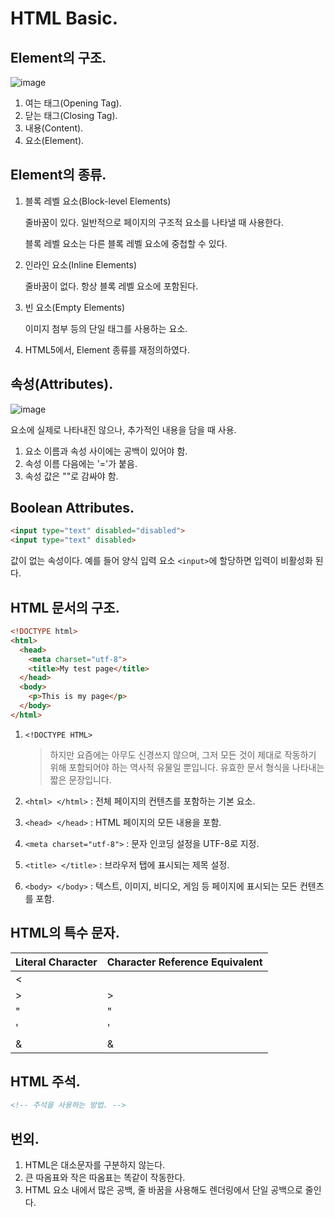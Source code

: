 # HTML Basic.
## Element의 구조.
![image](https://user-images.githubusercontent.com/66259854/102993698-fbe1fa80-4560-11eb-9941-3df5d459c219.png)

  1. 여는 태그(Opening Tag).
  2. 닫는 태그(Closing Tag).
  3. 내용(Content).
  4. 요소(Element).

## Element의 종류.
  1. 블록 레벨 요소(Block-level Elements)
     
     줄바꿈이 있다. 일반적으로 페이지의 구조적 요소를 나타낼 때 사용한다.
     
     블록 레벨 요소는 다른 블록 레벨 요소에 중첩할 수 있다.
  
  2. 인라인 요소(Inline Elements)
     
     줄바꿈이 없다. 항상 블록 레벨 요소에 포함된다.
     
  3. 빈 요소(Empty Elements)
     
     이미지 첨부 등의 단일 태그를 사용하는 요소.
     
  4. HTML5에서, Element 종류를 재정의하였다.

## 속성(Attributes).
![image](https://user-images.githubusercontent.com/66259854/102993726-0603f900-4561-11eb-8e10-41c7bae2ffb3.png)

요소에 실제로 나타내진 않으나, 추가적인 내용을 담을 때 사용.

  1. 요소 이름과 속성 사이에는 공백이 있어야 함.
  2. 속성 이름 다음에는 '='가 붙음.
  3. 속성 값은 ""로 감싸야 함.

## Boolean Attributes.
```HTML
<input type="text" disabled="disabled">
<input type="text" disabled>
```
값이 없는 속성이다. 예를 들어 양식 입력 요소 `<input>`에 할당하면 입력이 비활성화 된다.

## HTML 문서의 구조.
```HTML
<!DOCTYPE html>
<html>
  <head>
    <meta charset="utf-8">
    <title>My test page</title>
  </head>
  <body>
    <p>This is my page</p>
  </body>
</html>
```
  1. `<!DOCTYPE HTML>`
     
     > 하지만 요즘에는 아무도 신경쓰지 않으며, 그저 모든 것이 제대로 작동하기 위해 포함되어야 하는 역사적 유물일 뿐입니다. 유효한 문서 형식을 나타내는 짧은 문장입니다.
     
  2. `<html> </html>` : 전체 페이지의 컨텐츠를 포함하는 기본 요소.
  3. `<head> </head>` : HTML 페이지의 모든 내용을 포함.
  4. `<meta charset="utf-8">` : 문자 인코딩 설정을 UTF-8로 지정.
  5. `<title> </title>` : 브라우저 탭에 표시되는 제목 설정.
  6. `<body> </body>` : 텍스트, 이미지, 비디오, 게임 등 페이지에 표시되는 모든 컨텐츠를 포함.

## HTML의 특수 문자.
| Literal Character | Character Reference Equivalent |
|--|--|
| < | &it; |
| > | &gt; |
| " | &quot; |
| ' | &apos; |
| & | &amp; |

## HTML 주석.
```HTML
<!-- 주석을 사용하는 방법. -->
```

## 번외.
  1. HTML은 대소문자를 구분하지 않는다.
  2. 큰 따옴표와 작은 따옴표는 똑같이 작동한다.
  3. HTML 요소 내에서 많은 공백, 줄 바꿈을 사용해도 렌더링에서 단일 공백으로 줄인다.
